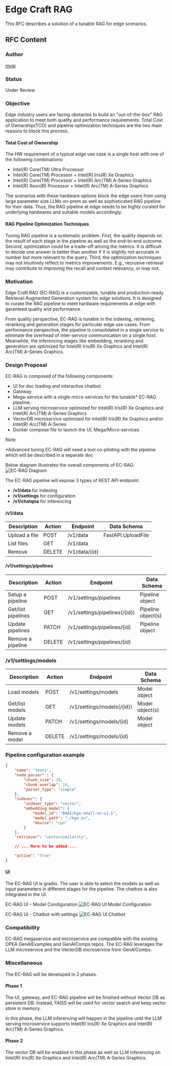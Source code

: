 # Edge Craft RAG

This RFC describes a solution of a tunable RAG for edge scenarios.

## RFC Content

### Author

[myqi](https://github.com/myqi)

### Status

Under Review

### Objective

Edge industry users are facing obstacles to build an "out-of-the-box" RAG 
application to meet both quality and performance requirements. Total Cost of
Ownership(TCO) and pipeline optimization techniques are the two main reasons
to block this process.

#### Total Cost of Ownership

The HW requirement of a typical edge use case is a single host with one of the
following combinations:
- Intel(R) Core(TM) Ultra Processor
- Intel(R) Core(TM) Processor + Intel(R) Iris(R) Xe Graphics
- Intel(R) Core(TM) Processor + Intel(R) Arc(TM) A-Series Graphics
- Intel(R) Xeon(R) Processor + Intel(R) Arc(TM) A-Series Graphics

The scenarios with these hardware options block the edge users from using large 
parameter size LLMs on-prem as well as sophisticated RAG pipeline for their data.
Thus, the RAG pipeline at edge needs to be highly curated for underlying hardwares
and suitable models accordingly.

#### RAG Pipeline Optimization Techniques

Tuning RAG pipeline is a systematic problem. First, the quality depends on the
result of each stage in the pipeline as well as the end-to-end outcome. Second,
optimization could be a trade-off among the metrics. It is difficult to decide one
answer is better than another if it is slightly not accurate in number but more
relevant to the query. Third, the optimization techniques may not intuitively
reflect to metrics improvements. E.g., recrusive retrieval may contribute to
improving the recall and context relevancy, or may not.

### Motivation

Edge Craft RAG (EC-RAG) is a customizable, tunable and production-ready
Retrieval-Augmented Generation system for edge solutions. It is designed to
curate the RAG pipeline to meet hardware requirements at edge with garanteed
quality and performance.

From quality perspective, EC-RAG is tunable in the indexing, retrieving,
reranking and generation stages for particular edge use cases. From performance
perspective, the pipeline is consolidated in a single service to eliminate the
overhead of inter-service communication on a single host. Meanwhile, the inferencing
stages like embedding, reranking and generation are optimized for Intel(R) Iris(R)
Xe Graphics and Intel(R) Arc(TM) A-Series Graphics.

### Design Proposal

EC-RAG is composed of the following components:
- UI for doc loading and interactive chatbot.
- Gateway
- Mega-service with a single micro-services for the tunable* EC-RAG pipeline.
- LLM serving microservice optimized for Intel(R) Iris(R) Xe Graphics and Intel(R) Arc(TM) A-Series
Graphics
- VectorDB microservice optimized for Intel(R) Iris(R) Xe Graphics and/or Intel(R) Arc(TM) A-Series
- Docker compose file to launch the UI, Mega/Micro-services

> [!NOTE]
> *Advanced tuning EC-RAG will need a tool co-piloting with the pipeline which will be described in
> a separate doc

Below diagram illustrates the overall components of EC-RAG:
![EC-RAG Diagram](Edge_Craft_RAG.png)

The EC-RAG pipeline will expose 3 types of REST API endpoint:
- **/v1/data** for indexing
- **/v1/settings** for configuration
- **/v1/chatqna** for inferencing

#### /v1/data

| Description   | Action | Endpoint      | Data Schema        |
| ------------- | ------ | ------------- | ------------------ |
| Upload a file | POST	 | /v1/data      | FastAPI.UploadFile |
| List files	| GET	 | /v1/data	     |                    |
| Remove	    | DELETE | /v1/data/{id} |	                  |

#### /v1/settings/pipelines

| Description        | Action | Endpoint                      | Data Schema        |
| ------------------ | ------ | ----------------------------- | ------------------ |
| Setup a pipeline   | POST   | /v1/settings/pipelines        |	Pipeline object    |
| Get/list pipelines | GET    | /v1/settings/pipelines(/{id}) | Pipeline object(s) |               |
| Update pipelines   | PATCH  | /v1/settings/pipelines/{id}   | Pipeline object    |
| Remove a pipeline  | DELETE | /v1/settings/pipelines/{id}   |                    |

### /v1/settings/models

| Description     |	Action | Endpoint                   | Data Schema     |
| --------------- | ------ | -------------------------- | --------------- |
| Load models     |	POST   | /v1/settings/models        | Model object    |
| Get/list models | GET    | /v1/settings/models(/{id}) | Model object(s) |
| Update models   | PATCH  | /v1/settings/models/{id}   | Model object    |
| Remove a model  | DELETE | /v1/settings/models/{id}   |                 |

### Pipeline configuration example

```json
{
    "name": "test1",
    "node_parser" : {
        "chunk_size": 30,
        "chunk_overlap": 10,
        "parser_type": "simple"
    },
    "indexer": {
        "indexer_type": "vector",
        "embedding_model": {
            "model_id": "BAAI/bge-small-en-v1.5",
            "model_path": "./bge_ov",
            "device": "cpu"
        }
    },
    "retriever": "vectorsimilarity",

    // ... More to be added ...

    "active": "True"
}
```

#### UI

The EC-RAG UI is gradio. The user is able to select the models as well as input
parameters in different stages for the pipeline. The chatbox is also integrated
in the UI.

EC-RAG UI - Model Condiguration
![EC-RAG UI Model Configuration](Edge_Craft_RAG_screenshot_1.png)

EC-RAG UI - Chatbot with settings
![EC-RAG UI Chatbot](Edge_Craft_RAG_screenshot_2.png)

### Compatibility

EC-RAG megaservice and microservice are compatible with the existing OPEA
GenAIExamples and GenAIComps repos. The EC-RAG leverages the LLM microservice
and the VectorDB microservice from GenAIComps.

### Miscellaneous

The EC-RAG will be developed in 2 phases.

#### Phase 1

The UI, gateway, and EC-RAG pipeline will be finished without Vector DB as
persistent DB. Instead, FAISS will be used for vector search and keep vector
store in memory.

In this phase, the LLM inferencing will happen in the pipeline until the LLM
serving microservice supports Intel(R) Iris(R) Xe Graphics and Intel(R) Arc(TM)
A-Series Graphics.

#### Phase 2

The vector DB will be enabled in this phase as well as LLM inferencing on
Intel(R) Iris(R) Xe Graphics and Intel(R) Arc(TM) A-Series Graphics.
